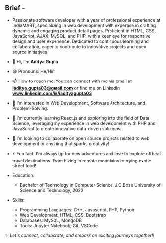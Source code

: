 ## Brief - 
  - Passionate software developer with a year of professional experience at IndiaMART, specializing in web development with expertise in crafting dynamic and engaging product detail pages. Proficient in HTML, CSS, JavaScript, AJAX, MySQL, and PHP, with a keen eye for responsive design and user experience. Dedicated to continuous learning and collaboration, eager to contribute to innovative projects and open source initiatives
  
- 👋 Hi, I’m **Aditya Gupta**
- 😄 Pronouns: He/Him
- 📫 How to reach me: You can connect with me via email at **iaditya.gupta03@gmail.com** or find me on LinkedIn **www.linkedin.com/in/iadityagupta03**
- 👀 I’m interested in Web Development, Software Architecture, and Problem-Solving.
- 🌱 I’m currently learning React.js and exploring into the field of Data Science, leveraging my experience in web development with PHP and JavaScript to create innovative data-driven solutions.
- 💞️ I’m looking to collaborate on open source projects related to web development or anything that sparks creativity!
- ⚡ Fun fact: I'm always up for new adventures and love to explore offbeat travel destinations. From hiking in remote mountains to trying exotic street food!

- Education:
  - Bachelor of Technology in Computer Science, J.C.Bose University of Science and Technology, 2022
  
- Skills:
  - Programming Languages: C++, Javascript, PHP, Python
  - Web Development: HTML, CSS, Bootstrap
  - Databases: MySQL, MongoDB
  - Tools: Jupyter Notebook, Git, VSCode


 ✨ _Let's connect, collaborate, and embark on exciting journeys together!!_

 
<!---
AdityaGupta-03/AdityaGupta-03 is a  special ✨ repository because its `README.md` (this file) appears on your GitHub profile.
You can click the Preview link to take a look at your changes.
--->


